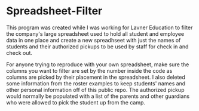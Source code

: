 # Spreadsheet-Filter
This program was created while I was working for Lavner Education to filter the company's large spreadsheet used to hold all student and employee data in one place and create a new spreadhseet with just the names of students and their authorized pickups to be used by staff for check in and check out.

For anyone trying to reproduce with your own spreadsheet, make sure the columns you want to filter are set by the number inside the code as columns are picked by their placement in the spreadsheet. I also deleted some information from the roster examples to keep students' names and other personal information off of this public repo. The authorized pickup would normally be populated with a list of the parents and other guardians who were allowed to pick the student up from the camp. 
